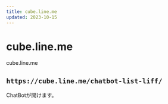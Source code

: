 ```yaml
---
title: cube.line.me
updated: 2023-10-15
---
```

# cube.line.me
cube.line.me
## `https://cube.line.me/chatbot-list-liff/`
ChatBotが開けます。
